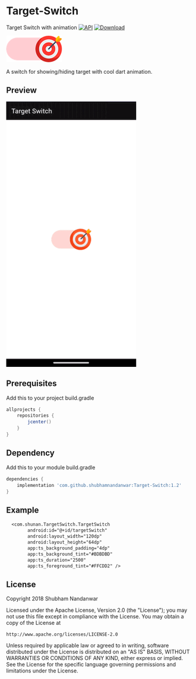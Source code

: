 # Target-Switch
Target Switch with animation
[![API](https://img.shields.io/badge/API-15%2B-brightgreen.svg?style=flat)](https://android-arsenal.com/api?level=16)
[![Download](https://img.shields.io/badge/download-1.2-brightgreen.svg?style=flat) ](https://github.com/shubhamnandanwar/Target-Switch/releases/tag/1.0)

![Preview basic functionality screenshot](https://raw.githubusercontent.com/shubhamnandanwar/Target-Switch/master/art/target_switch.png)

A switch for showing/hiding target with cool dart animation.

## Preview
![Preview basic functionality screenshot](https://raw.githubusercontent.com/shubhamnandanwar/Target-Switch/master/art/preview.gif)


## Prerequisites
Add this to your project build.gradle
``` gradle
allprojects {
    repositories {
        jcenter()
    }
}
```
## Dependency
Add this to your module build.gradle

``` gradle
dependencies {
    implementation 'com.github.shubhamnandanwar:Target-Switch:1.2'
}
```

## Example
``` 
  <com.shunan.TargetSwitch.TargetSwitch
        android:id="@+id/targetSwitch"
        android:layout_width="120dp"
        android:layout_height="64dp"
        app:ts_background_padding="4dp"
        app:ts_background_tint="#BDBDBD"
        app:ts_duration="2500"
        app:ts_foreground_tint="#FFCDD2" />
```

License
----
Copyright 2018 Shubham Nandanwar

   Licensed under the Apache License, Version 2.0 (the "License");
   you may not use this file except in compliance with the License.
   You may obtain a copy of the License at

    http://www.apache.org/licenses/LICENSE-2.0

   Unless required by applicable law or agreed to in writing, software
   distributed under the License is distributed on an "AS IS" BASIS,
   WITHOUT WARRANTIES OR CONDITIONS OF ANY KIND, either express or implied.
   See the License for the specific language governing permissions and
   limitations under the License.
